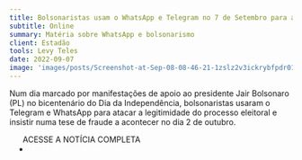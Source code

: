 ```yaml
---
title: Bolsonaristas usam o WhatsApp e Telegram no 7 de Setembro para atacar urna eletrônica
subtitle: Online
summary: Matéria sobre WhatsApp e bolsonarismo
client: Estadão
tools: Levy Teles
date: 2022-09-07
image: 'images/posts/Screenshot-at-Sep-08-08-46-21-1zslz2v3ickrybfpdr01840fypom3wnfr5ymc4smi89w.png'
---
```


Num dia marcado por manifestações de apoio ao presidente Jair Bolsonaro (PL) no bicentenário do Dia da Independência, bolsonaristas usaram o Telegram e WhatsApp para atacar a legitimidade do processo eleitoral e insistir numa tese de fraude a acontecer no dia 2 de outubro.

<div class="post__share"><ul class="share__list list-reset">ACESSE A NOTÍCIA COMPLETA<li class="share__item" style="margin-left: 10px"><a class="share__link share__facebook" style="background: #fa5657" href="https://www.estadao.com.br/politica/timeline-eleicoes-2022/whatsapp-telegram-7-setembro/ 
onclick=window.open(this.href, 'pop-up', 'left=20,top=20,width=500,height=500,toolbar=1,resizable=0'); return false;" title="Link" rel="nofollow"><i class="fa-solid fa-link"></i></a></li></ul></div>
<!-- <div class="gallery-box"><div class="gallery"><img src="/clipping/images/example-1.jpg" loading="lazy" alt="Project"><img src="/clipping/images/example-2.jpg" loading="lazy" alt="Project"></div><em>Gallery / <a href="https://www.freepik.com/" target="_blank">Freepic</a></em></div> -->